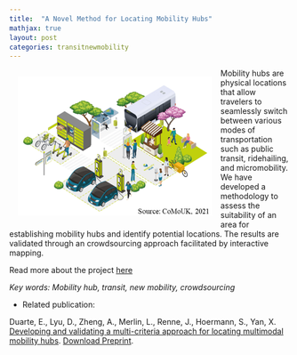 ```yaml
---
title:  "A Novel Method for Locating Mobility Hubs"
mathjax: true
layout: post
categories: transitnewmobility
---
```



<img align="left" width="350" height="250" src="https://github.com/jacobyan0/jacobyan0.github.io/raw/master/images/Mobilityhub_fig1_intro.png" style="vertical-align:middle;margin:15px 15px"/> Mobility hubs are physical locations that allow travelers to seamlessly switch between various modes of transportation such as public transit, ridehailing, and micromobility. We have developed a methodology to assess the suitability of an area for establishing mobility hubs and identify potential locations. The results are validated through an crowdsourcing approach facilitated by interactive mapping.

Read more about the project [here](https://jacobyan0.github.io/LocatingMobilityHubs/)

*Key words: Mobility hub, transit, new mobility, crowdsourcing*

* Related publication:

Duarte, E., Lyu, D., Zheng, A., Merlin, L., Renne, J., Hoermann, S., Yan, X. <ins>Developing and validating a multi-criteria approach for locating multimodal mobility hubs</ins>. [Download Preprint](https://github.com/jacobyan0/jacobyan0.github.io/blob/589ac4bf8940b40a3cafdea4bf79ff83fc7ea51b/ArticlesPreprints/TRB2025_Mobility_Hub_Location_Selection_Paper.pdf).



